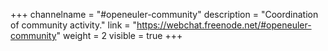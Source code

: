 +++
channelname = "#openeuler-community"
description = "Coordination of community activity."
link = "https://webchat.freenode.net/#openeuler-community"
weight =  2
visible = true
+++
